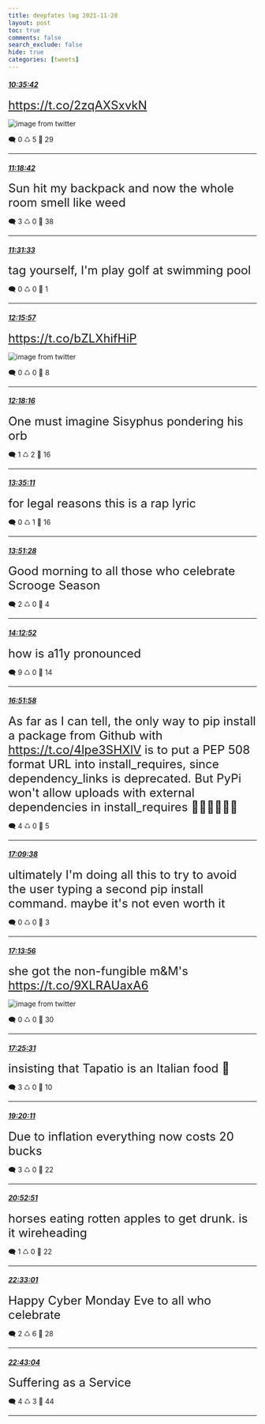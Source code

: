 ```yaml
---
title: deepfates log 2021-11-28
layout: post
toc: true
comments: false
search_exclude: false
hide: true
categories: [tweets]
---
```



#### <a href = "https://twitter.com/deepfates/status/1465011531007946756">*10:35:42*</a>

<font size="5"> https://t.co/2zqAXSxvkN</font>

![image from twitter](/images/from_twitter/FFTEOU1WUAYGTxL.jpg)


🗨️ 0 ♺ 5 🤍  29   

---
    
#### <a href = "https://twitter.com/deepfates/status/1465022354828906496">*11:18:42*</a>

<font size="5">Sun hit my backpack and now the whole room smell like weed</font>



🗨️ 3 ♺ 0 🤍  38   

---
    
#### <a href = "https://twitter.com/deepfates/status/1465025588335308806">*11:31:33*</a>

<font size="5">tag yourself, I'm play golf at swimming pool</font>



🗨️ 0 ♺ 0 🤍  1   

---
    
#### <a href = "https://twitter.com/deepfates/status/1465036760413392903">*12:15:57*</a>

<font size="5"> https://t.co/bZLXhifHiP</font>

![image from twitter](/images/from_twitter/FFTbK3OXEAUrITg.jpg)


🗨️ 0 ♺ 0 🤍  8   

---
    
#### <a href = "https://twitter.com/deepfates/status/1465037342566084611">*12:18:16*</a>

<font size="5">One must imagine Sisyphus pondering his orb</font>



🗨️ 1 ♺ 2 🤍  16   

---
    
#### <a href = "https://twitter.com/deepfates/status/1465056701363666944">*13:35:11*</a>

<font size="5">for legal reasons this is a rap lyric</font>



🗨️ 0 ♺ 1 🤍  16   

---
    
#### <a href = "https://twitter.com/deepfates/status/1465060799697752067">*13:51:28*</a>

<font size="5">Good morning to all those who celebrate Scrooge Season</font>



🗨️ 2 ♺ 0 🤍  4   

---
    
#### <a href = "https://twitter.com/deepfates/status/1465066185121157129">*14:12:52*</a>

<font size="5">how is a11y pronounced</font>



🗨️ 9 ♺ 0 🤍  14   

---
    
#### <a href = "https://twitter.com/deepfates/status/1465106221829079048">*16:51:58*</a>

<font size="5">As far as I can tell, the only way to pip install a package from Github with  https://t.co/4lpe3SHXlV is to put a PEP 508 format URL into install_requires, since dependency_links is deprecated.   But PyPi won't allow uploads with external dependencies in install_requires  🙂👨‍🎤👩‍🦰🤡</font>



🗨️ 4 ♺ 0 🤍  5   

---
    
#### <a href = "https://twitter.com/deepfates/status/1465110667250126849">*17:09:38*</a>

<font size="5">ultimately I'm doing all this to try to avoid the user typing a second pip install command. maybe it's not even worth it</font>



🗨️ 0 ♺ 0 🤍  3   

---
    
#### <a href = "https://twitter.com/deepfates/status/1465111751830036482">*17:13:56*</a>

<font size="5">she got the non-fungible m&amp;M's  https://t.co/9XLRAUaxA6</font>

![image from twitter](/images/from_twitter/FFUfX5JX0AMiByT.jpg)


🗨️ 0 ♺ 0 🤍  30   

---
    
#### <a href = "https://twitter.com/deepfates/status/1465114664799408131">*17:25:31*</a>

<font size="5">insisting that Tapatio is an Italian food 🤌</font>



🗨️ 3 ♺ 0 🤍  10   

---
    
#### <a href = "https://twitter.com/deepfates/status/1465143523326496769">*19:20:11*</a>

<font size="5">Due to inflation everything now costs 20 bucks</font>



🗨️ 3 ♺ 0 🤍  22   

---
    
#### <a href = "https://twitter.com/deepfates/status/1465166844323667974">*20:52:51*</a>

<font size="5">horses eating rotten apples to get drunk. is it wireheading</font>



🗨️ 1 ♺ 0 🤍  22   

---
    
#### <a href = "https://twitter.com/deepfates/status/1465192049209065472">*22:33:01*</a>

<font size="5">Happy Cyber Monday Eve to all who celebrate</font>



🗨️ 2 ♺ 6 🤍  28   

---
    
#### <a href = "https://twitter.com/deepfates/status/1465194578055602178">*22:43:04*</a>

<font size="5">Suffering as a Service</font>



🗨️ 4 ♺ 3 🤍  44   

---
    
            
